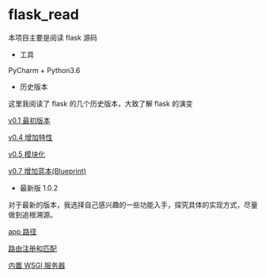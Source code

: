 # flask_read
本项目主要是阅读 flask 源码

- 工具

PyCharm  + Python3.6

- 历史版本

这里我阅读了 flask 的几个历史版本，大致了解 flask 的演变

[v0.1 最初版本](https://github.com/yetsing/flask_read/blob/master/doc/v0.1.md)

[v0.4 增加特性](https://github.com/yetsing/flask_read/blob/master/doc/v0.4.md)

[v0.5 模块化](https://github.com/yetsing/flask_read/blob/master/doc/v0.5.md)

[v0.7 增加蓝本(Blueprint)](https://github.com/yetsing/flask_read/blob/master/doc/v0.7.md)

- 最新版 1.0.2

对于最新的版本，我选择自己感兴趣的一些功能入手，探究具体的实现方式，尽量做到追根溯源。

[app 路径](https://github.com/yetsing/flask_read/blob/master/doc/path.md)

[路由注册和匹配](https://github.com/yetsing/flask_read/blob/master/doc/route.md)

[内置 WSGI 服务器](https://github.com/yetsing/flask_read/blob/master/doc/wsgi_server.md)